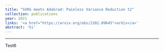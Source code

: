 ```yaml
---
title: "SVRG meets AdaGrad: Painless Variance Reduction t2"
collection: publications
year: 2021
links: '<a href="https://arxiv.org/abs/2102.09645">arXiv</a>'
abstract: 'hi'
---
```


---

Test6
